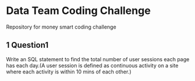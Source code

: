 # Data Team Coding Challenge
Repository for money smart coding challenge

## 1 Question1
Write an SQL statement to find the total number of user sessions each page has each day.(A user session is defined as continuous activity on a site where each activity is within 10 mins of each other.)
